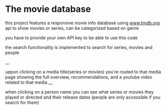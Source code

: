 # The movie database
this project features a responsive movie info database using www.tmdb.org api to show movies or series, can be categorized based on genre

you have to provide your own API key to be able to use this code

the search functionality is implemented to search for series, movies and people


__

uppon clicking on a media title(series or movies) you're routed to that media page showing the full overview, recommendations, and a youtube video related to that media
__

when clicking on a person name you can see what series or movies they played or directed and their release dates (people are only accessible if you search for them)

